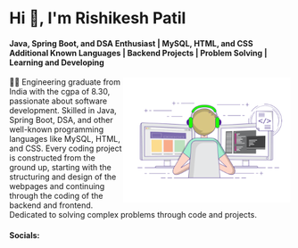 <h1>Hi 👋, I'm Rishikesh Patil</h1>
<h4>Java, Spring Boot, and DSA Enthusiast | MySQL, HTML, and CSS Additional Known Languages | Backend Projects | Problem Solving | Learning and Developing</h4>

<img align="right" src="gif.gif" width="300px">

<p align="left" width="500px">👨‍💻 Engineering graduate from India with the cgpa of 8.30, passionate about software development. Skilled in Java, Spring Boot, DSA, and other well-known programming languages like MySQL, HTML, and CSS. Every coding project is constructed from the ground up, starting with the structuring and design of the webpages and continuing through the coding of the backend and frontend. Dedicated to solving complex problems through code and projects.</p>
<h4>Socials:</h4>
